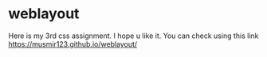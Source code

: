 # weblayout
Here is my 3rd css assignment. I hope u like it.
You can check using this link  https://musmir123.github.io/weblayout/
